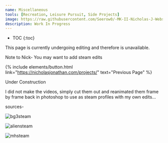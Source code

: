 ```yaml
---
name: Miscellaneous
tools: [Recreation, Leisure Pursuit, Side Projects]
image: https://raw.githubusercontent.com/Seerow0/-MK-II-Nicholas-J-Website-/main/gifs/1644511218136.gif
description: Work In Progress
---
```


* TOC
{:toc}

This page is currently undergoing editing and therefore is unavailable.

Note to Nick- You may want to add steam edits

{% include elements/button.html link="https://nicholasjonathan.com/projects/" text="Previous Page" %}


Under Construction

I did not make the videos, simply cut them out and reanimated them frame by frame back in photoshop to use as steam profiles with my own edits...

sources-

![bg3steam](https://github.com/Seerow0/-MK-II-Nicholas-J-Website-/assets/92154813/c9141510-8447-49b4-9b8c-f76d30cccbdc)

![aliensteam](https://github.com/Seerow0/-MK-II-Nicholas-J-Website-/assets/92154813/69cbf91a-b3ab-4f27-919a-e9008d61dbbd)

![mhsteam](https://github.com/Seerow0/-MK-II-Nicholas-J-Website-/assets/92154813/2f71aeca-2f05-44a2-a217-ecba76632866)
